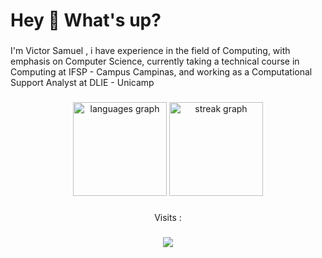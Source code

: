 <h1 align="left">Hey 👋 What's up?</h1>

###

<p align="left">I'm Victor Samuel , i have experience in the field of Computing, with emphasis on Computer Science, currently taking a technical course in Computing at IFSP - Campus Campinas, and working as a Computational Support Analyst at DLIE - Unicamp</p>

###

<div align="center">
  <img src="https://github-readme-stats.vercel.app/api/top-langs?username=VictorSamuell&locale=en&hide_title=false&layout=compact&card_width=320&langs_count=5&theme=dracula&hide_border=false&order=2" height="150" alt="languages graph"  />
  <img src="https://streak-stats.demolab.com?user=VictorSamuell&locale=en&mode=daily&theme=dracula&hide_border=false&border_radius=5&order=3" height="150" alt="streak graph"  />
</div>

###

<p align="center">Visits :</p>

###

<div align="center">
  <img src="https://profile-counter.glitch.me/VictorSamuell/count.svg?"  />
</div>

###

<!--
**VictorSamuell/VictorSamuell** is a ✨ _special_ ✨ repository because its `README.md` (this file) appears on your GitHub profile.

Here are some ideas to get you started:

- 🔭 I’m currently working on ...
- 🌱 I’m currently learning ...
- 👯 I’m looking to collaborate on ...
- 🤔 I’m looking for help with ...
- 💬 Ask me about ...
- 📫 How to reach me: ...
- 😄 Pronouns: ...
- ⚡ Fun fact: ...
-->

